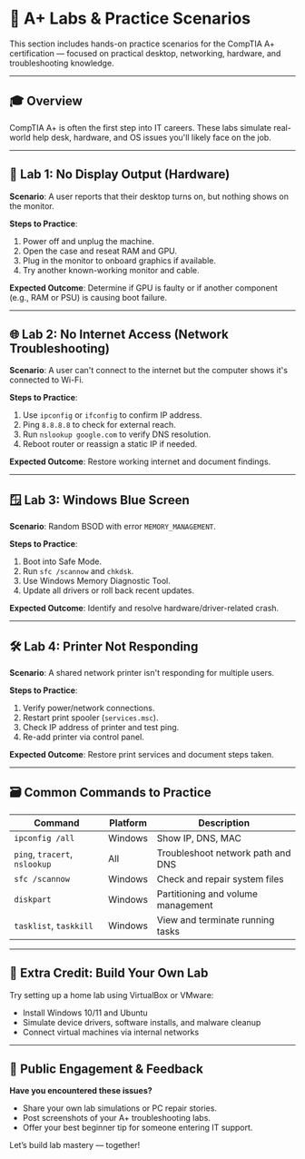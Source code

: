# 🧪 A+ Labs & Practice Scenarios

This section includes hands-on practice scenarios for the CompTIA A+ certification — focused on practical desktop, networking, hardware, and troubleshooting knowledge.

---

## 🎓 Overview

CompTIA A+ is often the first step into IT careers. These labs simulate real-world help desk, hardware, and OS issues you'll likely face on the job.

---

## 🔧 Lab 1: No Display Output (Hardware)

**Scenario**: A user reports that their desktop turns on, but nothing shows on the monitor.

**Steps to Practice**:
1. Power off and unplug the machine.
2. Open the case and reseat RAM and GPU.
3. Plug in the monitor to onboard graphics if available.
4. Try another known-working monitor and cable.

**Expected Outcome**: Determine if GPU is faulty or if another component (e.g., RAM or PSU) is causing boot failure.

---

## 🌐 Lab 2: No Internet Access (Network Troubleshooting)

**Scenario**: A user can't connect to the internet but the computer shows it's connected to Wi-Fi.

**Steps to Practice**:
1. Use `ipconfig` or `ifconfig` to confirm IP address.
2. Ping `8.8.8.8` to check for external reach.
3. Run `nslookup google.com` to verify DNS resolution.
4. Reboot router or reassign a static IP if needed.

**Expected Outcome**: Restore working internet and document findings.

---

## 🪟 Lab 3: Windows Blue Screen

**Scenario**: Random BSOD with error `MEMORY_MANAGEMENT`.

**Steps to Practice**:
1. Boot into Safe Mode.
2. Run `sfc /scannow` and `chkdsk`.
3. Use Windows Memory Diagnostic Tool.
4. Update all drivers or roll back recent updates.

**Expected Outcome**: Identify and resolve hardware/driver-related crash.

---

## 🛠️ Lab 4: Printer Not Responding

**Scenario**: A shared network printer isn't responding for multiple users.

**Steps to Practice**:
1. Verify power/network connections.
2. Restart print spooler (`services.msc`).
3. Check IP address of printer and test ping.
4. Re-add printer via control panel.

**Expected Outcome**: Restore print services and document steps taken.

---

## 🗃️ Common Commands to Practice

| Command                   | Platform  | Description                              |
|--------------------------|-----------|------------------------------------------|
| `ipconfig /all`          | Windows   | Show IP, DNS, MAC                        |
| `ping`, `tracert`, `nslookup` | All  | Troubleshoot network path and DNS        |
| `sfc /scannow`           | Windows   | Check and repair system files            |
| `diskpart`               | Windows   | Partitioning and volume management       |
| `tasklist`, `taskkill`   | Windows   | View and terminate running tasks         |

---

## 🧠 Extra Credit: Build Your Own Lab

Try setting up a home lab using VirtualBox or VMware:
- Install Windows 10/11 and Ubuntu
- Simulate device drivers, software installs, and malware cleanup
- Connect virtual machines via internal networks

---

## 📢 Public Engagement & Feedback

**Have you encountered these issues?**
- Share your own lab simulations or PC repair stories.
- Post screenshots of your A+ troubleshooting labs.
- Offer your best beginner tip for someone entering IT support.

Let’s build lab mastery — together!

